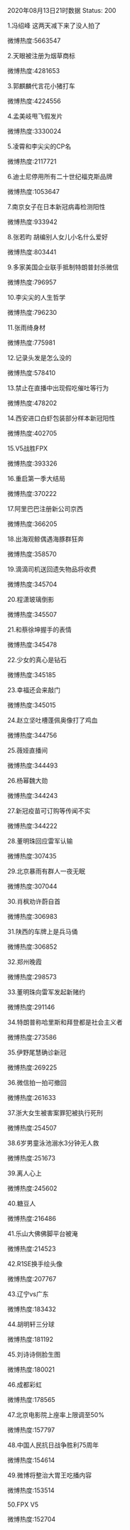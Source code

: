 2020年08月13日21时数据
Status: 200

1.冯绍峰 这两天减下来了没人拍了

微博热度:5663547

2.天眼被注册为烟草商标

微博热度:4281653

3.郭麒麟代言花小猪打车

微博热度:4224556

4.孟美岐甩飞假发片

微博热度:3330024

5.凌霄和李尖尖的CP名

微博热度:2117721

6.迪士尼停用所有二十世纪福克斯品牌

微博热度:1053647

7.南京女子在日本新冠病毒检测阳性

微博热度:933942

8.张若昀 胡编别人女儿小名什么爱好

微博热度:803441

9.多家美国企业联手抵制特朗普封杀微信

微博热度:796957

10.李尖尖的人生哲学

微博热度:796230

11.张雨绮身材

微博热度:775981

12.记录头发是怎么没的

微博热度:578410

13.禁止在直播中出现假吃催吐等行为

微博热度:478202

14.西安进口白虾包装部分样本新冠阳性

微博热度:402705

15.V5战胜FPX

微博热度:393326

16.重启第一季大结局

微博热度:370222

17.阿里巴巴注册新公司京西

微博热度:366205

18.出海观鲸偶遇海豚群狂奔

微博热度:358570

19.滴滴司机送回遗失物品将收费

微博热度:345704

20.程潇玻璃倒影

微博热度:345507

21.和蔡徐坤握手的表情

微博热度:345478

22.少女的真心是钻石

微博热度:345185

23.幸福还会来敲门

微博热度:345015

24.赵立坚吐槽蓬佩奥像打了鸡血

微博热度:344756

25.薇娅直播间

微博热度:344493

26.杨幂魏大勋

微博热度:344243

27.新冠疫苗可订购等传闻不实

微博热度:344222

28.董明珠回应雷军认输

微博热度:307435

29.北京暴雨有群人一夜无眠

微博热度:307044

30.肖枫劝许蔚自首

微博热度:306983

31.陕西的车牌上是兵马俑

微博热度:306852

32.郑州晚霞

微博热度:298573

33.董明珠向雷军发起新赌约

微博热度:291146

34.特朗普称哈里斯和拜登都是社会主义者

微博热度:273586

35.伊野尾慧确诊新冠

微博热度:269225

36.微信拍一拍可撤回

微博热度:261633

37.浙大女生被害案罪犯被执行死刑

微博热度:254507

38.6岁男童泳池溺水3分钟无人救

微博热度:251673

39.离人心上

微博热度:245602

40.糖豆人

微博热度:216486

41.乐山大佛佛脚平台被淹

微博热度:214523

42.R1SE换手绘头像

微博热度:207767

43.辽宁vs广东

微博热度:183432

44.胡明轩三分球

微博热度:181192

45.刘诗诗侧脸生图

微博热度:180021

46.成都彩虹

微博热度:178565

47.北京电影院上座率上限调至50%

微博热度:157797

48.中国人民抗日战争胜利75周年

微博热度:154614

49.微博将整治大胃王吃播内容

微博热度:153514

50.FPX V5

微博热度:152704

